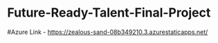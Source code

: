 # Future-Ready-Talent-Final-Project
#Azure Link - https://zealous-sand-08b349210.3.azurestaticapps.net/
